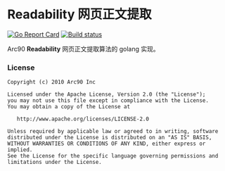 # Readability 网页正文提取

[![Go Report Card](https://goreportcard.com/badge/github.com/naiba/go-readability)](https://goreportcard.com/report/github.com/naiba/go-readability)  [![Build status](https://travis-ci.com/naiba/go-readability.svg?branch=master)](https://travis-ci.com/naiba/go-readability)

Arc90 **Readability** 网页正文提取算法的 golang 实现。

### License

```
Copyright (c) 2010 Arc90 Inc

Licensed under the Apache License, Version 2.0 (the "License");
you may not use this file except in compliance with the License.
You may obtain a copy of the License at

   http://www.apache.org/licenses/LICENSE-2.0

Unless required by applicable law or agreed to in writing, software
distributed under the License is distributed on an "AS IS" BASIS,
WITHOUT WARRANTIES OR CONDITIONS OF ANY KIND, either express or implied.
See the License for the specific language governing permissions and
limitations under the License.
```